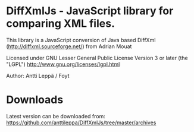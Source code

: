 DiffXmlJs - JavaScript library for comparing XML files. 
=========

This library is a JavaScript conversion of Java based DiffXml (http://diffxml.sourceforge.net/) from Adrian Mouat 

Licensed under GNU Lesser General Public License Version 3 or later (the "LGPL")
http://www.gnu.org/licenses/lgpl.html

Author: Antti Leppä / Foyt

Downloads
=========
Latest version can be downloaded from: https://github.com/anttileppa/DiffXmlJs/tree/master/archives